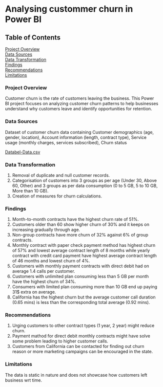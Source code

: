 # Analysing custommer churn in Power BI

## Table of Contents  
[Project Overview](#project-overview)  
[Data Sources](#data-sources)  
[Data Transformation](#data-transformation)    
[Findings](#findings)  
[Recommendations](#Recommendations)  
[Limitations](#Limitations)

### Project Overview
Customer churn is the rate of customers leaving the business. This Power BI project focuses on analyzing customer churn patterns to help businesses understand why customers leave and identify opportunities for retention.

### Data Sources

Dataset of customer churn data containing Customer demographics (age, gender, location), Account information (length, contract type), Service usage (monthly charges, services subscribed), Churn status

[Databel-Data.csv](https://github.com/riteshgogade/Analysing-Customer-Churn-in-Power-BI/blob/main/Databel%20-%20Data.csv)

### Data Transformation
1. Removal of duplicate and null customer records.
2. Categorisation of customers into 3 groups as per age (Under 30, Above 60, Other) and 3 groups as per data consumption (0 to 5 GB, 5 to 10 GB, More than 10 GB).
3. Creation of measures for churn calculations.

### Findings
1. Month-to-month contracts have the highest churn rate of 51%.
2. Customers older than 60 show higher churn of 30% and it keeps on increasing gradually through age.
3. Non-group contracts have more churn of 32% against 6% of group contracts.
4. Monthly contract with paper check payment method has highest churn of 57% and lowest average contract length of 8 months while yearly contract with credit card payment have highest average contract length of 46 months and lowest churn of 4%.
5. Customers with monthly payment contracts with direct debit had on average 1.4 calls per customer.
6. Customers with unlimited plan consuming less than 5 GB per month have the highest churn of 34%.
7. Consumers with limited plan consuming more than 10 GB end up paying 31$ extra on average.
8. California has the highest churn but the average customer call duration (0.65 mins) is less than the corresponding total average (0.92 mins). 

### Recommendations
1. Urging customers to other contract types (1 year, 2 year) might reduce churn.
2. Payment mathod for direct debit monthly contracts might have solve some problem leading to higher customer calls.
3. Customers from California can be contacted for finding out churn reason or more marketing campaigns can be encouraged in the state.

### Limitations
The data is static in nature and does not showcase how customers left business wrt time. 


